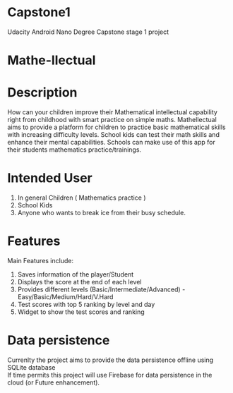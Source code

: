 # Capstone1
Udacity Android Nano Degree Capstone stage 1 project

# Mathe-llectual

# Description 
How can your children improve their Mathematical intellectual capability right from childhood with smart practice on simple maths. Mathellectual aims to provide a platform for children to practice basic mathematical skills with increasing difficulty levels. School kids can test their math skills and enhance their mental capabilities. Schools can make use of this app for their students mathematics practice/trainings. 

# Intended User

1) In general Children ( Mathematics practice ) <br>
2) School Kids <br>
3) Anyone who wants to break ice from their busy schedule.

# Features
Main Features include:<br>
1) Saves information of the player/Student <br> 
2) Displays the score at the end of each level <br>
3) Provides different levels (Basic/Intermediate/Advanced) - Easy/Basic/Medium/Hard/V.Hard <br>
4) Test scores with top 5 ranking by level and day <br>
5) Widget to show the test scores and ranking

# Data persistence 
Currenlty the project aims to provide the data persistence offline using SQLite database <br>
If time permits this project will use Firebase for data persistence in the cloud (or Future enhancement).

